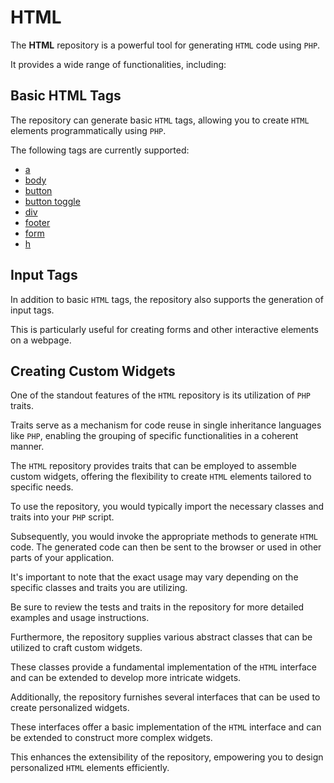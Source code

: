 # HTML

The **HTML** repository is a powerful tool for generating `HTML` code using `PHP`.

It provides a wide range of functionalities, including:

## Basic HTML Tags

The repository can generate basic `HTML` tags, allowing you to create `HTML` elements programmatically using `PHP`.

The following tags are currently supported:

- [a](/docs/tag/A.md)
- [body](/docs/tag/Body.md)
- [button](/docs/tag/Button.md)
- [button toggle](/docs/tag/ButtonToggle.md)
- [div](/docs/tag/Div.md)
- [footer](/docs/tag/Footer.md)
- [form](/docs/tag/Form.md)
- [h](/docs/tag/H.md)

## Input Tags

In addition to basic `HTML` tags, the repository also supports the generation of input tags.

This is particularly useful for creating forms and other interactive elements on a webpage.

## Creating Custom Widgets

One of the standout features of the `HTML` repository is its utilization of `PHP` traits.

Traits serve as a mechanism for code reuse in single inheritance languages like `PHP`, enabling the grouping of specific
functionalities in a coherent manner.

The `HTML` repository provides traits that can be employed to assemble custom widgets, offering the flexibility to
create `HTML` elements tailored to specific needs.

To use the repository, you would typically import the necessary classes and traits into your `PHP` script.

Subsequently, you would invoke the appropriate methods to generate `HTML` code. The generated code can then be sent to
the browser or used in other parts of your application.

It's important to note that the exact usage may vary depending on the specific classes and traits you are utilizing.

Be sure to review the tests and traits in the repository for more detailed examples and usage instructions.

Furthermore, the repository supplies various abstract classes that can be utilized to craft custom widgets.

These classes provide a fundamental implementation of the `HTML` interface and can be extended to develop more
intricate widgets.

Additionally, the repository furnishes several interfaces that can be used to create personalized widgets.

These interfaces offer a basic implementation of the `HTML` interface and can be extended to construct more complex
widgets.

This enhances the extensibility of the repository, empowering you to design personalized `HTML` elements efficiently.
